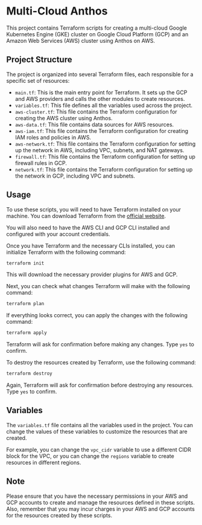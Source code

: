 # Multi-Cloud Anthos

This project contains Terraform scripts for creating a multi-cloud Google Kubernetes Engine (GKE) cluster on Google Cloud Platform (GCP) and an Amazon Web Services (AWS) cluster using Anthos on AWS.

## Project Structure

The project is organized into several Terraform files, each responsible for a specific set of resources:

- `main.tf`: This is the main entry point for Terraform. It sets up the GCP and AWS providers and calls the other modules to create resources.
- `variables.tf`: This file defines all the variables used across the project.
- `aws-cluster.tf`: This file contains the Terraform configuration for creating the AWS cluster using Anthos.
- `aws-data.tf`: This file contains data sources for AWS resources.
- `aws-iam.tf`: This file contains the Terraform configuration for creating IAM roles and policies in AWS.
- `aws-network.tf`: This file contains the Terraform configuration for setting up the network in AWS, including VPC, subnets, and NAT gateways.
- `firewall.tf`: This file contains the Terraform configuration for setting up firewall rules in GCP.
- `network.tf`: This file contains the Terraform configuration for setting up the network in GCP, including VPC and subnets.

## Usage

To use these scripts, you will need to have Terraform installed on your machine. You can download Terraform from the [official website](https://www.terraform.io/downloads.html).

You will also need to have the AWS CLI and GCP CLI installed and configured with your account credentials.

Once you have Terraform and the necessary CLIs installed, you can initialize Terraform with the following command:

```bash
terraform init
```

This will download the necessary provider plugins for AWS and GCP.

Next, you can check what changes Terraform will make with the following command:

```bash
terraform plan
```

If everything looks correct, you can apply the changes with the following command:

```bash
terraform apply
```

Terraform will ask for confirmation before making any changes. Type `yes` to confirm.

To destroy the resources created by Terraform, use the following command:

```bash
terraform destroy
```

Again, Terraform will ask for confirmation before destroying any resources. Type `yes` to confirm.

## Variables

The `variables.tf` file contains all the variables used in the project. You can change the values of these variables to customize the resources that are created.

For example, you can change the `vpc_cidr` variable to use a different CIDR block for the VPC, or you can change the `regions` variable to create resources in different regions.

## Note

Please ensure that you have the necessary permissions in your AWS and GCP accounts to create and manage the resources defined in these scripts. Also, remember that you may incur charges in your AWS and GCP accounts for the resources created by these scripts.
